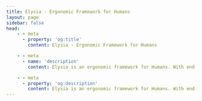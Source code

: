 ```yaml
---
title: Elysia - Ergonomic Framework for Humans
layout: page
sidebar: false
head:
    - - meta
      - property: 'og:title'
        content: Elysia - Ergonomic Framework for Humans

    - - meta
      - name: 'description'
        content: Elysia is an ergonomic framework for Humans. With end-to-end type safety and great developer experience. Elysia is familiar, fast, and first class TypeScript support with well-thought integration between services whether it's tRPC, Swagger or WebSocket. Elysia got you covered, start building next generation TypeScript web servers today.

    - - meta
      - property: 'og:description'
        content: Elysia is an ergonomic framework for Humans. With end-to-end type safety and great developer experience. Elysia is familiar, fast, and first class TypeScript support with well-thought integration between services whether it's tRPC, Swagger or WebSocket. Elysia got you covered, start building next generation TypeScript web servers today.
---
```


<script setup>
    import Fern from '../components/fern/fern.vue'
</script>

<Fern>

<template v-slot:type-1>

```typescript twoslash
// @noErrors
import { Elysia } from 'elysia'

new Elysia()
	.get('/id/:id', ({ params, set }) => {
	                   // ^?




		set.headers.a
		//           ^|


		return 'Su'
	})

	.get('/optional/:name?', ({ params: { name } }) => {
	                                   // ^?
        return name ?? 'Pardofelis'
	})
	.listen(3000)
```

</template>

<template v-slot:type-2>

```typescript twoslash
import { Elysia, t } from 'elysia'

new Elysia()
	.patch('/profile', ({ body }) => body.profile, {
	                    // ^?




		body: t.Object({
			id: t.Number(),
			profile: t.File({ type: 'image' })
		})
	})
	.listen(3000)
```

</template>

<template v-slot:type-3>

```typescript twoslash
// @errors: 2345
import { Elysia, t } from 'elysia'

new Elysia()
	.get('/profile', ({ error }) => {
		if(Math.random() > .5)
			return error(418, 'Mika')

		return 'ok'
	}, {
		response: {
			200: t.Literal('ok'),
			418: t.Literal('Nagisa')
		}
	})
	.listen(3000)
```

</template>

<template v-slot:type-4>

```typescript twoslash
// @noErrors
import { Elysia, t } from 'elysia'

const role = new Elysia({ name: 'macro' })
	.macro(({ onBeforeHandle }) => ({
		role(type: 'user' | 'staff' | 'admin') {
			onBeforeHandle(({ headers, error }) => {
				if(headers.authorization !== type)
					return error(401)
			})
		}
	}))

new Elysia()
	.use(role)
	.get('/admin/check', 'ok', {
        r
      // ^|
	})
	.listen(3000)
```

</template>

<template v-slot:easy>

```typescript
import { Elysia } from 'elysia'

new Elysia()
	.get('/', 'Hello World')
	.get('/image', Bun.file('mika.webp'))
	.get('/stream', function* () {
		yield 'Hello'
		yield 'World'
	})
	.ws('/realtime', {
		message(ws, message) {
			ws.send('got:' + message)
		}
	})
	.listen(3000)
```

</template>

<template v-slot:doc>

```typescript
import { Elysia } from 'elysia'
import swagger from '@elysiajs/swagger'

new Elysia()
	.use(swagger())
	.use(character)
	.use(auth)
	.listen(3000)
```

</template>

<template v-slot:e2e-type-safety>

```typescript twoslash
// @noErrors
// @filename: server.ts
import { Elysia, t } from 'elysia'

const app = new Elysia()
    .patch(
        '/profile',
        ({ body, error }) => {
            if(body.age < 18)
                return error(400, "Oh no")

            return body
        },
        {
            body: t.Object({
                age: t.Number()
            })
        }
    )
    .listen(80)

export type App = typeof app

// @filename: client.ts
// ---cut---
import { treaty } from '@elysiajs/eden'
import type { App } from './server'

const api = treaty<App>('api.elysiajs.com')

const { data } = await api.profile.patch({
      // ^?
    age: 21
})
```

</template>

</Fern>
